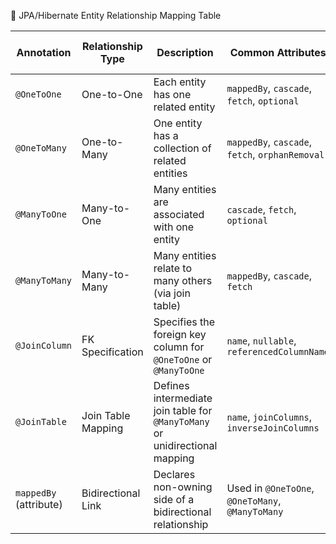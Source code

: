 
🔗 JPA/Hibernate Entity Relationship Mapping Table

| Annotation             | Relationship Type  | Description                                                                 | Common Attributes                                | Default Fetch Type | Example Usage                                |
| ---------------------- | ------------------ | --------------------------------------------------------------------------- | ------------------------------------------------ | ------------------ | -------------------------------------------- |
| `@OneToOne`            | One-to-One         | Each entity has one related entity                                          | `mappedBy`, `cascade`, `fetch`, `optional`       | `EAGER`            | `@OneToOne @JoinColumn(name = "profile_id")` |
| `@OneToMany`           | One-to-Many        | One entity has a collection of related entities                             | `mappedBy`, `cascade`, `fetch`, `orphanRemoval`  | `LAZY`             | `@OneToMany(mappedBy = "department")`        |
| `@ManyToOne`           | Many-to-One        | Many entities are associated with one entity                                | `cascade`, `fetch`, `optional`                   | `EAGER`            | `@ManyToOne @JoinColumn(name = "dept_id")`   |
| `@ManyToMany`          | Many-to-Many       | Many entities relate to many others (via join table)                        | `mappedBy`, `cascade`, `fetch`                   | `LAZY`             | `@ManyToMany(mappedBy = "courses")`          |
| `@JoinColumn`          | FK Specification   | Specifies the foreign key column for `@OneToOne` or `@ManyToOne`            | `name`, `nullable`, `referencedColumnName`       | —                  | `@JoinColumn(name = "user_id")`              |
| `@JoinTable`           | Join Table Mapping | Defines intermediate join table for `@ManyToMany` or unidirectional mapping | `name`, `joinColumns`, `inverseJoinColumns`      | —                  | `@JoinTable(name = "student_course", ...)`   |
| `mappedBy` (attribute) | Bidirectional Link | Declares non-owning side of a bidirectional relationship                    | Used in `@OneToOne`, `@OneToMany`, `@ManyToMany` | —                  | `@OneToMany(mappedBy = "user")`              |
